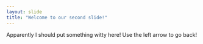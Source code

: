 ```yaml
---
layout: slide
title: "Welcome to our second slide!"
---
```

Apparently I should put something witty here!
Use the left arrow to go back!

